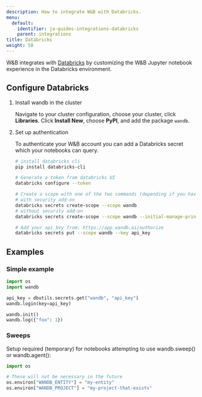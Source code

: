 ```yaml
---
description: How to integrate W&B with Databricks.
menu:
  default:
    identifier: ja-guides-integrations-databricks
    parent: integrations
title: Databricks
weight: 50
---
```


W&B integrates with [Databricks](https://www.databricks.com/) by customizing the W&B Jupyter notebook experience in the Databricks environment.

## Configure Databricks

1. Install wandb in the cluster

    Navigate to your cluster configuration, choose your cluster, click **Libraries**. Click **Install New**, choose **PyPI**, and add the package `wandb`.

2. Set up authentication

    To authenticate your W&B account you can add a Databricks secret which your notebooks can query.

    ```bash
    # install databricks cli
    pip install databricks-cli

    # Generate a token from databricks UI
    databricks configure --token

    # Create a scope with one of the two commands (depending if you have security features enabled on databricks):
    # with security add-on
    databricks secrets create-scope --scope wandb
    # without security add-on
    databricks secrets create-scope --scope wandb --initial-manage-principal users

    # Add your api_key from: https://app.wandb.ai/authorize
    databricks secrets put --scope wandb --key api_key
    ```

## Examples

### Simple example

```python
import os
import wandb

api_key = dbutils.secrets.get("wandb", "api_key")
wandb.login(key=api_key)

wandb.init()
wandb.log({"foo": 1})
```

### Sweeps

Setup required (temporary) for notebooks attempting to use wandb.sweep() or wandb.agent():

```python
import os

# These will not be necessary in the future
os.environ["WANDB_ENTITY"] = "my-entity"
os.environ["WANDB_PROJECT"] = "my-project-that-exists"
```
